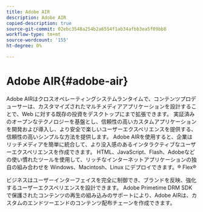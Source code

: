 ```yaml
---
title: Adobe AIR
description: Adobe AIR
copied-description: true
source-git-commit: 02ebc3548a254b2a6554f1ab34afbb3ea5f09bb8
workflow-type: tm+mt
source-wordcount: '155'
ht-degree: 0%

---
```


# Adobe AIR{#adobe-air}

Adobe AIRはクロスオペレーティングシステムランタイムで、コンテンツプロデューサーは、カスタマイズされたマルチメディアアプリケーションを設計することで、Web に対する既存の投資をデスクトップにまで拡張できます。 実証済みのオープンなテクノロジーを基盤とし、信頼性の高いカスタムアプリケーションを開発および導入し、より安全で楽しいユーザーエクスペリエンスを提供する、信頼性の高いシンプルな方法を提供します。 Adobe AIRを使用すると、企業はリッチメディアを簡単に統合して、より没入感のあるインタラクティブなユーザーエクスペリエンスを作成できます。 HTML、JavaScript、Flash、Adobeなどの使い慣れたツールを使用して、リッチなインターネットアプリケーションの独自の組み合わせを Windows、Macintosh、Linux にデプロイできます。® Flex®

ビジネスはユーザーインターフェイスを完全に制御でき、ブランドを反映、強化するユーザーエクスペリエンスを設計できます。 Adobe Primetime DRM SDK で保護されたコンテンツの再生の組み込みのサポートにより、Adobe AIRは、カスタムのエンドツーエンドのコンテンツ配布チェーンを作成できます。
